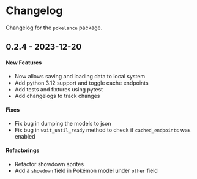# Changelog

Changelog for the `pokelance` package.

## 0.2.4 - 2023-12-20

#### New Features

* Now allows saving and loading data to local system
* Add python 3.12 support and toggle cache endpoints
* Add tests and fixtures using pytest
* Add changelogs to track changes

#### Fixes

* Fix bug in dumping the models to json
* Fix bug in `wait_until_ready` method to check if `cached_endpoints` was enabled

#### Refactorings

* Refactor showdown sprites
* Add a `showdown` field in Pokémon model under `other` field
